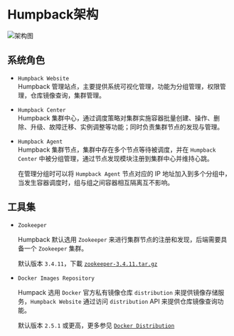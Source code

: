 # Humpback架构

![架构图](./_media/humpback-arch.png)

## 系统角色

- `Humpback Website`  
   Humpback 管理站点，主要提供系统可视化管理，功能为分组管理，权限管理，仓库镜像查询，集群管理。

- `Humpback Center`  
   Humpback 集群中心，通过调度策略对集群实施容器批量创建、操作、删除、升级、故障迁移、实例调整等功能；同时负责集群节点的发现与管理。   

- `Humpback Agent`   
   Humpback 集群节点，集群中存在多个节点等待被调度，并在 `Humpback Center` 中被分组管理，通过节点发现模块注册到集群中心并维持心跳。    
   
   在管理分组时可以将 `Humpback Agent` 节点对应的 IP 地址加入到多个分组中，当发生容器调度时，组与组之间容器相互隔离互不影响。

## 工具集  
   
- `Zookeeper`   

   Humpback 默认选用 `Zookeeper` 来进行集群节点的注册和发现，后端需要具备一个 `Zookeeper` 集群。   
   
   默认版本 `3.4.11`，下載 <a href="http://apache.org/dist/zookeeper/zookeeper-3.4.11/zookeeper-3.4.11.tar.gz">`zookeeper-3.4.11.tar.gz`</a>
   
- `Docker Images Repository`   
 
   Humpack 选用 `Docker` 官方私有镜像仓库 `distribution` 来提供镜像存储服务，`Humpback Website` 通过访问 `distribution` API 来提供仓库镜像查询功能。   
      
   默认版本 `2.5.1` 或更高，更多参见 <a href="https://github.com/docker/distribution/blob/master/README.md">`Docker Distribution`</a>